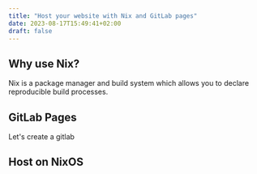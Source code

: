 ```yaml
---
title: "Host your website with Nix and GitLab pages"
date: 2023-08-17T15:49:41+02:00
draft: false
---
```


## Why use Nix?

Nix is a package manager and build system which allows you to declare reproducible build processes.

## GitLab Pages

Let's create a gitlab

## Host on NixOS
